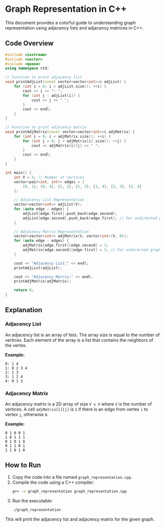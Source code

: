 # Graph Representation in C++

This document provides a colorful guide to understanding graph representation using adjacency lists and adjacency matrices in C++.

## Code Overview

```cpp
#include <iostream>
#include <vector>
#include <queue>
using namespace std;

// Function to print adjacency list
void printAdjList(const vector<vector<int>>& adjList) {
    for (int i = 0; i < adjList.size(); ++i) {
        cout << i << ": ";
        for (int j : adjList[i]) {
            cout << j << " ";
        }
        cout << endl;
    }
}

// Function to print adjacency matrix
void printAdjMatrix(const vector<vector<int>>& adjMatrix) {
    for (int i = 0; i < adjMatrix.size(); ++i) {
        for (int j = 0; j < adjMatrix[i].size(); ++j) {
            cout << adjMatrix[i][j] << " ";
        }
        cout << endl;
    }
}

int main() {
    int V = 5; // Number of vertices
    vector<pair<int, int>> edges = {
        {0, 1}, {0, 4}, {1, 2}, {1, 3}, {1, 4}, {2, 3}, {3, 4}
    };

    // Adjacency List Representation
    vector<vector<int>> adjList(V);
    for (auto edge : edges) {
        adjList[edge.first].push_back(edge.second);
        adjList[edge.second].push_back(edge.first); // For undirected graph
    }

    // Adjacency Matrix Representation
    vector<vector<int>> adjMatrix(V, vector<int>(V, 0));
    for (auto edge : edges) {
        adjMatrix[edge.first][edge.second] = 1;
        adjMatrix[edge.second][edge.first] = 1; // For undirected graph
    }

    cout << "Adjacency List:" << endl;
    printAdjList(adjList);

    cout << "Adjacency Matrix:" << endl;
    printAdjMatrix(adjMatrix);

    return 0;
}
```

## Explanation

### Adjacency List

An adjacency list is an array of lists. The array size is equal to the number of vertices. Each element of the array is a list that contains the neighbors of the vertex.

**Example:**
```
0: 1 4 
1: 0 2 3 4 
2: 1 3 
3: 1 2 4 
4: 0 1 3 
```

### Adjacency Matrix

An adjacency matrix is a 2D array of size `V x V` where `V` is the number of vertices. A cell `adjMatrix[i][j]` is `1` if there is an edge from vertex `i` to vertex `j`, otherwise `0`.

**Example:**
```
0 1 0 0 1 
1 0 1 1 1 
0 1 0 1 0 
0 1 1 0 1 
1 1 0 1 0 
```

## How to Run

1. Copy the code into a file named `graph_representation.cpp`.
2. Compile the code using a C++ compiler:
   ```sh
   g++ -o graph_representation graph_representation.cpp
   ```
3. Run the executable:
   ```sh
   ./graph_representation
   ```

This will print the adjacency list and adjacency matrix for the given graph.
